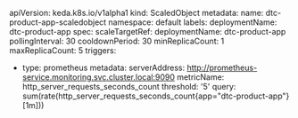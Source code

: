 apiVersion: keda.k8s.io/v1alpha1
kind: ScaledObject
metadata:
  name: dtc-product-app-scaledobject
  namespace: default
  labels:
    deploymentName: dtc-product-app
spec:
  scaleTargetRef:
    deploymentName: dtc-product-app
  pollingInterval: 30
  cooldownPeriod:  30
  minReplicaCount: 1
  maxReplicaCount: 5
  triggers:
  - type: prometheus
    metadata:
      serverAddress: http://prometheus-service.monitoring.svc.cluster.local:9090
      metricName: http_server_requests_seconds_count
      threshold: '5'
      query: sum(rate(http_server_requests_seconds_count{app="dtc-product-app"}[1m]))
